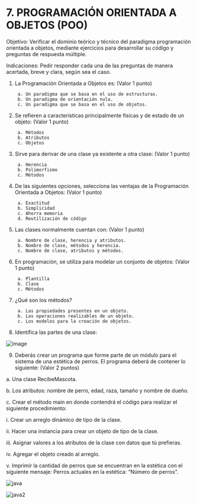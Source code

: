 # 7. PROGRAMACIÓN ORIENTADA A OBJETOS (POO)
Objetivo: Verificar el dominio teórico y técnico del paradigma programación orientada a
objetos, mediante ejercicios para desarrollar su código y preguntas de respuesta
múltiple.

Indicaciones: Pedir responder cada una de las preguntas de manera acertada, breve y
clara, según sea el caso.

1. La Programación Orientada a Objetos es: (Valor 1 punto)

        a. Un paradigma que se basa en el uso de estructuras.
        b. Un paradigma de orientación nula.
        c. Un paradigma que se basa en el uso de objetos.
      
2. Se refieren a características principalmente físicas y de estado de un objeto: (Valor 1 punto)

        a. Métodos
        b. Atributos
        c. Objetos

3. Sirve para derivar de una clase ya existente a otra clase: (Valor 1 punto)

        a. Herencia
        b. Polimorfismo
        c. Métodos
        
4. De las siguientes opciones, selecciona las ventajas de la Programación Orientada a Objetos: (Valor 1 punto)

        a. Exactitud
        b. Simplicidad
        c. Ahorra memoria
        d. Reutilización de código
        
5. Las clases normalmente cuentan con: (Valor 1 punto)

        a. Nombre de clase, herencia y atributos.
        b. Nombre de clase, métodos y herencia.
        c. Nombre de clase, atributos y métodos.
        
6. En programación, se utiliza para modelar un conjunto de objetos: (Valor 1 punto)

        a. Plantilla
        b. Clase
        c. Métodos
        
7. ¿Qué son los métodos?

        a. Las propiedades presentes en un objeto.
        b. Las operaciones realizables de un objeto.
        c. Los modelos para la creación de objetos.
        
8. Identifica las partes de una clase:

![image](https://user-images.githubusercontent.com/91554777/180586095-9353e40d-fa61-4852-aa52-8e59dc773efd.png)

9. Deberás crear un programa que forme parte de un módulo para el sistema de una
estética de perros. El programa deberá de contener lo siguiente: (Valor 2 puntos)

a. Una clase RecibeMascota.

b. Los atributos: nombre de perro, edad, raza, tamaño y nombre de dueño.

c. Crear el método main en donde contendrá el código para realizar el
siguiente procedimiento:

  i. Crear un arreglo dinámico de tipo de la clase.
  
  ii. Hacer una instancia para crear un objeto de tipo de la clase.
  
  iii. Asignar valores a los atributos de la clase con datos que tú prefieras.
  
  iv. Agregar el objeto creado al arreglo.
  
  v. Imprimir la cantidad de perros que se encuentran en la estética con el
  siguiente mensaje: Perros actuales en la estética: “Número de
  perros”.


![java](https://github.com/JatzArroyo/Java/assets/111532416/ef3b6b89-627a-4e63-881d-446cc721b441)


![java2](https://github.com/JatzArroyo/Java/assets/111532416/faea061f-9d80-4cb7-b83a-e2c9d4314753)



